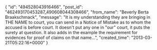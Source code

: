  {
   "id": "494528043916466",
   "post_id": "462493170453287_490608044308466",
   "from_name": "Beverly Berta Braakschmack",
   "message": "It is my understanding they are bringing in THE NAME to court, you can send in a Notice of Mistake as to whom the accused is before court. It doesn't put any one in \"our\" court, it puts the surety at question. It also adds in the example the requirement for evidences for proof of claims on that name...",
   "created_time": "2013-03-21T05:22:16+0000"
 }
